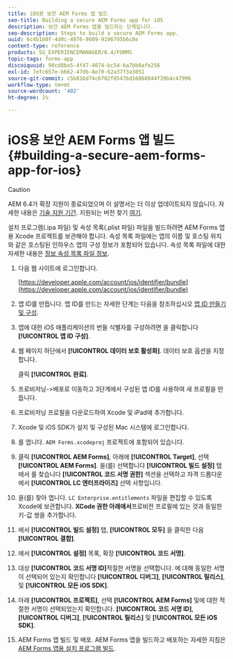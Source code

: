 ```yaml
---
title: iOS용 보안 AEM Forms 앱 빌드
seo-title: Building a secure AEM Forms app for iOS
description: 보안 AEM Forms 앱을 빌드하는 단계입니다.
seo-description: Steps to build a secure AEM Forms app.
uuid: 6c4b160f-4d0c-4976-9609-9196795b6c8e
content-type: reference
products: SG_EXPERIENCEMANAGER/6.4/FORMS
topic-tags: forms-app
discoiquuid: 90cd8ba5-4f47-4074-bc54-6a7bb8afe256
exl-id: 7efc657e-b662-47db-8e70-62a37f3a3051
source-git-commit: c5b816d74c6f02f85476d16868844f39b4c47996
workflow-type: tm+mt
source-wordcount: '402'
ht-degree: 1%

---
```


# iOS용 보안 AEM Forms 앱 빌드 {#building-a-secure-aem-forms-app-for-ios}

>[!CAUTION]
>
>AEM 6.4가 확장 지원이 종료되었으며 이 설명서는 더 이상 업데이트되지 않습니다. 자세한 내용은 [기술 지원 기간](https://helpx.adobe.com/kr/support/programs/eol-matrix.html). 지원되는 버전 찾기 [여기](https://experienceleague.adobe.com/docs/).

설치 프로그램(.ipa 파일) 및 속성 목록(.plist 파일) 파일을 빌드하려면 AEM Forms 앱용 Xcode 프로젝트를 보관해야 합니다. 속성 목록 파일에는 앱의 이름 및 호스팅 위치와 같은 호스팅된 인하우스 앱의 구성 정보가 포함되어 있습니다. 속성 목록 파일에 대한 자세한 내용은 [정보 속성 목록 파일 정보](https://developer.apple.com/library/ios/#documentation/general/Reference/InfoPlistKeyReference/Articles/AboutInformationPropertyListFiles.html).

1. 다음 웹 사이트에 로그인합니다.

   [https://developer.apple.com/account/ios/identifier/bundle](https://developer.apple.com/account/ios/identifier/bundle)

1. 앱 ID를 만듭니다. 앱 ID를 만드는 자세한 단계는 다음을 참조하십시오 [앱 ID 만들기 및 구성](https://developer.apple.com/library/ios/documentation/IDEs/Conceptual/AppDistributionGuide/MaintainingProfiles/MaintainingProfiles.html).
1. 앱에 대한 iOS 애플리케이션의 번들 식별자를 구성하려면 을 클릭합니다 **[!UICONTROL 앱 ID 구성]**.
1. 웹 페이지 하단에서 **[!UICONTROL 데이터 보호 활성화]**. 데이터 보호 옵션을 지정합니다.

   클릭 **[!UICONTROL 완료]**.

1. 프로비저닝->배포로 이동하고 3단계에서 구성된 앱 ID를 사용하여 새 프로필을 만듭니다.
1. 프로비저닝 프로필을 다운로드하여 Xcode 및 iPad에 추가합니다.
1. Xcode 및 iOS SDK가 설치 및 구성된 Mac 시스템에 로그인합니다.
1. 를 엽니다. `AEM Forms.xcodeproj` 프로젝트에 포함되어 있습니다.
1. 클릭 **[!UICONTROL AEM Forms]**, 아래에 **[!UICONTROL Target]**, 선택 **[!UICONTROL AEM Forms]**. 을(를) 선택합니다 **[!UICONTROL 빌드 설정]** 탭에서 를 찾습니다 **[!UICONTROL 코드 서명 권한]** 섹션을 선택하고 자격 드롭다운에서 **[!UICONTROL LC 엔터프라이즈]** 선택 사항입니다.
1. 을(를) 찾아 엽니다. `LC Enterprise.entitlements` 파일을 편집할 수 있도록 Xcode에 보관합니다. **XCode 권한 아래에서**프로비전 프로필에 있는 것과 동일한 키-값 쌍을 추가합니다.
1. 에서 **[!UICONTROL 빌드 설정]** 탭, **[!UICONTROL 모두]** 을 클릭한 다음 **[!UICONTROL 결합]**.
1. 에서 **[!UICONTROL 설정]** 목록, 확장 **[!UICONTROL 코드 서명]**.
1. 대상 **[!UICONTROL 코드 서명 ID]**&#x200B;적절한 서명을 선택합니다. 에 대해 동일한 서명이 선택되어 있는지 확인합니다 **[!UICONTROL 디버그]**, **[!UICONTROL 릴리스]**, 및 **[!UICONTROL 모든 iOS SDK]**.
1. 아래 **[!UICONTROL 프로젝트]**, 선택 **[!UICONTROL AEM Forms]** 및에 대한 적절한 서명이 선택되었는지 확인합니다. **[!UICONTROL 코드 서명 ID]**, **[!UICONTROL 디버그]**, **[!UICONTROL 릴리스]** 및 **[!UICONTROL 모든 iOS SDK]**.
1. AEM Forms 앱 빌드 및 배포. AEM Forms 앱을 빌드하고 배포하는 자세한 지침은 [AEM Forms 앱용 설치 프로그램 빌드](setup-xcode-project-build-installer.md#build-the-installer-for-the-mobile-workspace-app).
